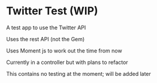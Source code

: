 Twitter Test (WIP)
==================

A test app to use the Twitter API

Uses the rest API (not the Gem)

Uses Moment js to work out the time from now

Currently in a controller but with plans to refactor

This contains no testing at the moment; will be added later
